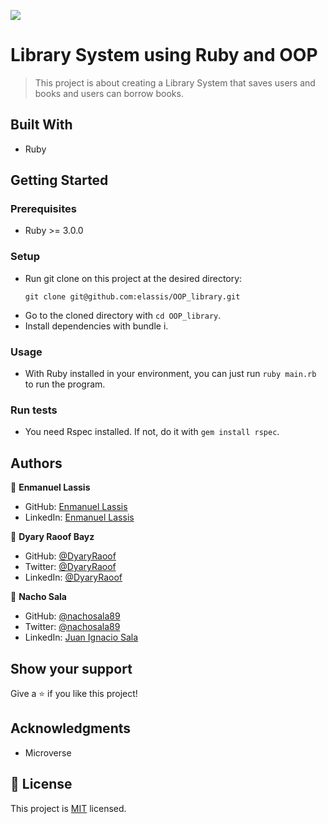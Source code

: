 ![](https://img.shields.io/badge/Microverse-blueviolet)

# Library System using Ruby and OOP

> This project is about creating a Library System that saves users and books and users can borrow books.

## Built With

- Ruby

## Getting Started

### Prerequisites
- Ruby >= 3.0.0

### Setup

- Run git clone on this project at the desired directory:
   ```
   git clone git@github.com:elassis/OOP_library.git
   ```
- Go to the cloned directory with `cd OOP_library`.
- Install dependencies with bundle i.

### Usage

- With Ruby installed in your environment, you can just run `ruby main.rb` to run the program.

### Run tests

- You need Rspec installed. If not, do it with `gem install rspec`.

## Authors

👤 **Enmanuel Lassis**

- GitHub: [Enmanuel Lassis](https://github.com/elassis)
- LinkedIn: [Enmanuel Lassis](https://linkedin.com/in/enmanuel-lassis-pena)

👤 **Dyary Raoof Bayz**

- GitHub: [@DyaryRaoof](https://github.com/DyaryRaoof)
- Twitter: [@DyaryRaoof](https://twitter.com/DyaryRaoof)
- LinkedIn: [@DyaryRaoof](https://linkedin.com/in/DyaryRaoof)

👤 **Nacho Sala**

- GitHub: [@nachosala89](https://github.com/nachosala89)
- Twitter: [@nachosala89](https://twitter.com/nachosala89)
- LinkedIn: [Juan Ignacio Sala](https://www.linkedin.com/in/nacho-sala)

## Show your support

Give a ⭐️ if you like this project!

## Acknowledgments

- Microverse

## 📝 License

This project is [MIT](./MIT.md) licensed.

